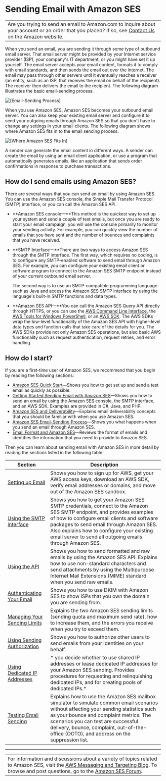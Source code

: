 # Sending Email with Amazon SES<a name="sending-email"></a>


|  | 
| --- |
| Are you trying to send an email to Amazon\.com to inquire about your account or an order that you placed? If so, see [Contact Us](http://www.amazon.com/gp/help/customer/contact-us/) on the Amazon website\. | 

When you send an email, you are sending it through some type of outbound email server\. That email server might be provided by your Internet service provider \(ISP\), your company's IT department, or you might have set it up yourself\. The email server accepts your email content, formats it to comply with email standards, and then sends the email out over the Internet\. The email may pass through other servers until it eventually reaches a receiver \(an entity, such as an ISP, that receives the email on behalf of the recipient\)\. The receiver then delivers the email to the recipient\. The following diagram illustrates the basic email\-sending process\.

![\[Email-Sending Process\]](http://docs.aws.amazon.com/ses/latest/DeveloperGuide/images/email_sending_process-diagram.png)

When you use Amazon SES, Amazon SES becomes your outbound email server\. You can also keep your existing email server and configure it to send your outgoing emails through Amazon SES so that you don't have to change any settings in your email clients\. The following diagram shows where Amazon SES fits in to the email sending process\.

![\[Where Amazon SES Fits In\]](http://docs.aws.amazon.com/ses/latest/DeveloperGuide/images/where_ses_fits_in-diagram.png)

A sender can generate the email content in different ways\. A sender can create the email by using an email client application, or use a program that automatically generates emails, like an application that sends order confirmations in response to purchase transactions\.

## How do I send emails using Amazon SES?<a name="how-to-use-ses"></a>

There are several ways that you can send an email by using Amazon SES\. You can use the Amazon SES console, the Simple Mail Transfer Protocol \(SMTP\) interface, or you can call the Amazon SES API\.
+ **Amazon SES console—**This method is the quickest way to set up your system and send a couple of test emails, but once you are ready to start your email campaign, you will use the console primarily to monitor your sending activity\. For example, you can quickly view the number of emails that you have sent and the number of bounces and complaints that you have received\.
+ **SMTP Interface—**There are two ways to access Amazon SES through the SMTP interface\. The first way, which requires no coding, is to configure any SMTP\-enabled software to send email through Amazon SES\. For example, you can configure your existing email client or software program to connect to the Amazon SES SMTP endpoint instead of your current outbound email server\.

  The second way is to use an SMTP\-compatible programming language such as Java and access the Amazon SES SMTP interface by using the language's built\-in SMTP functions and data types\. 
+ **Amazon SES API—**You can call the Amazon SES Query API directly through HTTPS, or you can use the [AWS Command Line Interface](https://aws.amazon.com/cli/), the [AWS Tools for Windows PowerShell](https://aws.amazon.com/powershell/), or an [AWS SDK](https://aws.amazon.com/tools/)\. The AWS SDKs wrap the low\-level functionality of the Amazon SES API with higher\-level data types and function calls that take care of the details for you\. The AWS SDKs provide not only Amazon SES operations, but also basic AWS functionality such as request authentication, request retries, and error handling\.

## How do I start?<a name="how-to-start-using-ses"></a>

If you are a first\-time user of Amazon SES, we recommend that you begin by reading the following sections:
+ [Amazon SES Quick Start](quick-start.md)—Shows you how to get set up and send a test email as quickly as possible\.
+ [Getting Started Sending Email with Amazon SES](getting-started.md)—Shows you how to send an email by using the Amazon SES console, the SMTP interface, and an AWS SDK\. Examples are provided in C\#, Java, and PHP\.
+ [Amazon SES and Deliverability](deliverability-and-ses.md)—Explains email deliverability concepts that you should be familiar with when you use Amazon SES\.
+ [Amazon SES Email\-Sending Process](sending-email-with-ses.md)—Shows you what happens when you send an email through Amazon SES\.
+ [Email Format and Amazon SES](email-format.md)—Reviews the format of emails and identifies the information that you need to provide to Amazon SES\.

Then you can learn about sending email with Amazon SES in more detail by reading the sections listed in the following table:


| Section | Description | 
| --- | --- | 
| [Setting up Email](setting-up-email.md) | Shows you how to sign up for AWS, get your AWS access keys, download an AWS SDK, verify email addresses or domains, and move out of the Amazon SES sandbox\. | 
| [Using the SMTP Interface](send-email-smtp.md) | Shows you how to get your Amazon SES SMTP credentials, connect to the Amazon SES SMTP endpoint, and provides examples of how to configure email clients and software packages to send email through Amazon SES\. Also explains how to configure your existing email server to send all outgoing emails through Amazon SES\. | 
| [Using the API](send-email-api.md) | Shows you how to send formatted and raw emails by using the Amazon SES API\. Explains how to use non\-standard characters and send attachments by using the Multipurpose Internet Mail Extensions \(MIME\) standard when you send raw emails\. | 
| [Authenticating Your Email](authentication.md) | Shows you how to use DKIM with Amazon SES to show ISPs that you own the domain you are sending from\. | 
| [Managing Your Sending Limits](manage-sending-limits.md) | Explains the two Amazon SES sending limits \(sending quota and maximum send rate\), how to increase them, and the errors you receive when you try to exceed them\. | 
| [Using Sending Authorization](sending-authorization.md) | Shows you how to authorize other users to send emails from your identities on your behalf\. | 
| [Using Dedicated IP Addresses](dedicated-ips.md) | * you decide whether to use shared IP addresses or lease dedicated IP addresses for your Amazon SES sending\. Provides procedures for requesting and relinquishing dedicated IPs, and for creating pools of dedicated IPs\.* | 
| [Testing Email Sending](mailbox-simulator.md) | Explains how to use the Amazon SES mailbox simulator to simulate common email scenarios without affecting your sending statistics such as your bounce and complaint metrics\. The scenarios you can test are successful delivery, bounce, complaint, out\-of\-the\-office \(OOTO\), and address on the suppression list\. | 


****  

|  | 
| --- |
| For information and discussions about a variety of topics related to Amazon SES, visit the [AWS Messaging and Targeting Blog](https://aws.amazon.com//blogs/messaging-and-targeting/)\. To browse and post questions, go to the [Amazon SES Forum](https://forums.aws.amazon.com/forum.jspa?forumID=90)\. | 